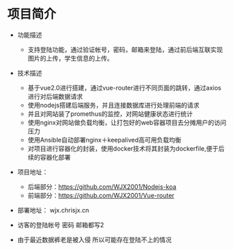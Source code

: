 # 项目简介

- 功能描述

  - 支持登陆功能，通过验证帐号，密码，邮箱来登陆，通过前后端互联实现图片的上传，学生信息的上传。
- 技术描述

  - 基于vue2.0进行搭建，通过vue-router进行不同页面的跳转，通过axios进行对后端数据请求
  - 使用nodejs搭建后端服务，并且连接数据库进行处理前端的请求
  - 并且对网站装了promethus的监控，对网站健康状态进行统计
  - 使用nginx对网站做负载均衡，让打包好的web容器项目去分摊用户的访问压力
  - 使用Ansible自动部署nginx＋keepalived高可用负载均衡
  - 对项目进行容器化的封装，使用docker技术将其封装为dockerfile,便于后续的容器化部署
- 项目地址：
  - 后端部分：https://github.com/WJX2001/Nodejs-koa
  - 前端部分：https://github.com/WJX2001/Vue-router
- 部署地址： wjx.chrisjx.cn
- 访客的登陆帐号 密码 邮箱都写2
- 由于最近数据裤老是被入侵 所以可能存在登陆不上的情况